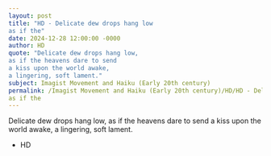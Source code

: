 ```yaml
---
layout: post
title: "HD - Delicate dew drops hang low 
as if the"
date: 2024-12-28 12:00:00 -0000
author: HD
quote: "Delicate dew drops hang low, 
as if the heavens dare to send 
a kiss upon the world awake, 
a lingering, soft lament."
subject: Imagist Movement and Haiku (Early 20th century)
permalink: /Imagist Movement and Haiku (Early 20th century)/HD/HD - Delicate dew drops hang low 
as if the
---
```


Delicate dew drops hang low, 
as if the heavens dare to send 
a kiss upon the world awake, 
a lingering, soft lament.

- HD
